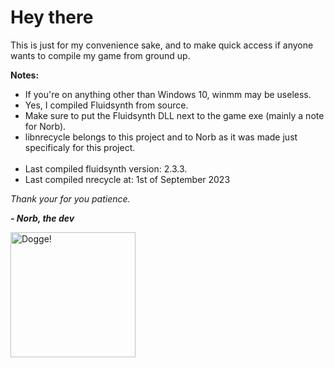 <h1>Hey there</h1>
<p>
    This is just for my convenience sake, and to make quick access if anyone wants to compile my game from ground up.
</p>

<p><b>Notes:</b></p>
<ul>
    <li>If you're on anything other than Windows 10, winmm may be useless.</li>
    <li>Yes, I compiled Fluidsynth from source.</li>
    <li>Make sure to put the Fluidsynth DLL next to the game exe (mainly a note for Norb).</li>
    <li>libnrecycle belongs to this project and to Norb as it was made just specificaly for this project.</li>
    <br>
    <li>Last compiled fluidsynth version: 2.3.3.</li>
    <li>Last compiled nrecycle at: 1st of September 2023</li>
</ul>

<p><i>Thank your for you patience.</i></p>

<p><b><i>- Norb, the dev</i></b></p>
<img src="https://avatars.githubusercontent.com/u/82652695?v=4" alt="Dogge!" style="width:200px;height:200px">